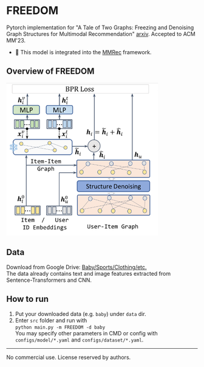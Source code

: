 # FREEDOM
Pytorch implementation for "A Tale of Two Graphs: Freezing and Denoising Graph Structures for Multimodal Recommendation" [arxiv](https://arxiv.org/abs/2211.06924).  Accepted to ACM MM'23.

- :twisted_rightwards_arrows: This model is integrated into the [MMRec](https://github.com/enoche/MMRec) framework.


## Overview of FREEDOM
<p>
<img src="./images/FREEDOM.png" width="400">
</p>

## Data  
Download from Google Drive: [Baby/Sports/Clothing/etc.](https://drive.google.com/drive/folders/13cBy1EA_saTUuXxVllKgtfci2A09jyaG?usp=sharing)  
The data already contains text and image features extracted from Sentence-Transformers and CNN.  

## How to run
1. Put your downloaded data (e.g. `baby`) under `data` dir.
2. Enter `src` folder and run with  
`python main.py -m FREEDOM -d baby`  
You may specify other parameters in CMD or config with `configs/model/*.yaml` and `configs/dataset/*.yaml`.

---
No commercial use. License reserved by authors.

